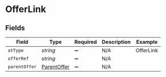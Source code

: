 # OfferLink


## Fields

| Field                                             | Type                                              | Required                                          | Description                                       | Example                                           |
| ------------------------------------------------- | ------------------------------------------------- | ------------------------------------------------- | ------------------------------------------------- | ------------------------------------------------- |
| `atType`                                          | *string*                                          | :heavy_minus_sign:                                | N/A                                               | OfferLink                                         |
| `offerRef`                                        | *string*                                          | :heavy_minus_sign:                                | N/A                                               |                                                   |
| `parentOffer`                                     | [ParentOffer](../../models/shared/parentoffer.md) | :heavy_minus_sign:                                | N/A                                               |                                                   |